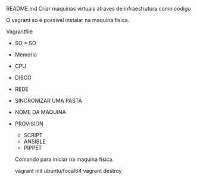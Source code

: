 README.md
Criar maquinas virtuais atraves de infraestrutura como codigo
 
O vagrant so é possivel instalar na maquina fisica.

Vagrantfile
- SO = SO
- Memoria
- CPU
- DISCO
- REDE
- SINCRONIZAR UMA PASTA
- NOME DA MAQUINA
- PROVISION
  - SCRIPT
  - ANSIBLE
  - PIPPET

  Comando para iniciar na maquina fisica.

  vagrant init ubuntu/focal64
  vagrant destroy
  
